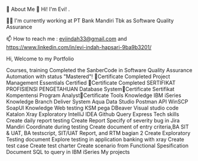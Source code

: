 🚀 About Me
👋 Hi! I'm Evi! .

👩‍💻 I'm currently working at PT Bank Mandiri Tbk as Software Quality Assurance

📫 How to reach me : eviindah33@gmail.com and https://www.linkedin.com/in/evi-indah-hapsari-9ba9b3201/

Hi, Welcome to my Portfolio



Courses, training
Completed the SanberCode in Software Quality Assurance Automation with status "Mastered"! 🧾Certificate
Completed Project Management Essentials Certified 🧾Certificate
Completed SERTIFIKAT PROFISIENSI PENGETAHUAN Database System🧾Certificate
Sertifikat Kompentensi Program Analyst🧾Certificate
Tools
Knowledge IBM iSeries
Knowledge Branch Deliver System
Aqua Data Studio
Postman API
WinSCP
SoapUI
Knowledge Web testing KSM pega
DBeaver
Visual studio code
Katalon
Xray Exploratory
IntelliJ IDEA
Github
Query Express
Tech skills
Create daily report testing
Create Report Specify of severity bug in Jira Mandiri
Coordinate during testing
Create document of entry criteria,BA SIT & UAT, BA testscript, SIT/UAT Report, and RTM bagian 2
Create Exploratory Testing document
Explore testing in application banking with xray
Create test case
Create test charter
Create scenario from Functional Spesification Document
SQL to query in IBM iSeries
My projects
